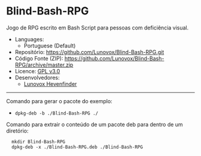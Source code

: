 # Blind-Bash-RPG

Jogo de RPG escrito em Bash Script para pessoas com deficiência visual.

  * Languages:
    * Portuguese (Default)
  * Repositório: https://github.com/Lunovox/Blind-Bash-RPG.git
  * Código Fonte (ZIP): https://github.com/Lunovox/Blind-Bash-RPG/archive/master.zip
  * Licence: [GPL v3.0](https://github.com/Lunovox/Blind-Bash-RPG/blob/master/LICENSE)
  * Desenvolvedores:
    * [Lunovox Hevenfinder](https://libreplanet.org/wiki/User:Lunovox)

_____

Comando para gerar o pacote do exemplo: 
  * ````dpkg-deb -b ./Blind-Bash-RPG ./````

Comando para extrair o conteúdo de um pacote deb para dentro de um diretório: 
````
  mkdir Blind-Bash-RPG
  dpkg-deb -x ./Blind-Bash-RPG.deb ./Blind-Bash-RPG
````
